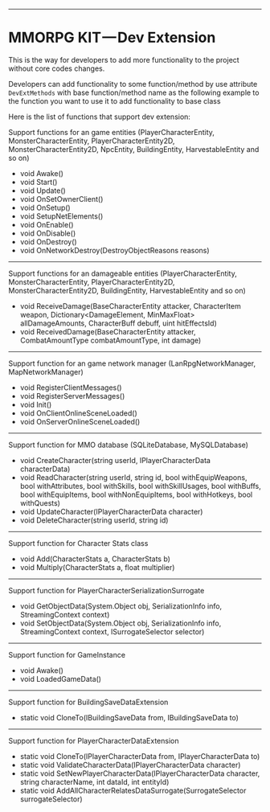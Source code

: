 * * *

MMORPG KIT — Dev Extension
==========================

This is the way for developers to add more functionality to the project without core codes changes.

Developers can add functionality to some function/method by use attribute `DevExtMethods` with base function/method name as the following example to the function you want to use it to add functionality to base class

Here is the list of functions that support dev extension:

Support functions for an game entities (PlayerCharacterEntity, MonsterCharacterEntity, PlayerCharacterEntity2D, MonsterCharacterEntity2D, NpcEntity, BuildingEntity, HarvestableEntity and so on)

*   void Awake()
*   void Start()
*   void Update()
*   void OnSetOwnerClient()
*   void OnSetup()
*   void SetupNetElements()
*   void OnEnable()
*   void OnDisable()
*   void OnDestroy()
*   void OnNetworkDestroy(DestroyObjectReasons reasons)

* * *

Support functions for an damageable entities (PlayerCharacterEntity, MonsterCharacterEntity, PlayerCharacterEntity2D, MonsterCharacterEntity2D, BuildingEntity, HarvestableEntity and so on)

*   void ReceiveDamage(BaseCharacterEntity attacker, CharacterItem weapon, Dictionary<DamageElement, MinMaxFloat> allDamageAmounts, CharacterBuff debuff, uint hitEffectsId)
*   void ReceivedDamage(BaseCharacterEntity attacker, CombatAmountType combatAmountType, int damage)

* * *

Support function for an game network manager (LanRpgNetworkManager, MapNetworkManager)

*   void RegisterClientMessages()
*   void RegisterServerMessages()
*   void Init()
*   void OnClientOnlineSceneLoaded()
*   void OnServerOnlineSceneLoaded()

* * *

Support function for MMO database (SQLiteDatabase, MySQLDatabase)

*   void CreateCharacter(string userId, IPlayerCharacterData characterData)
*   void ReadCharacter(string userId, string id, bool withEquipWeapons, bool withAttributes, bool withSkills, bool withSkillUsages, bool withBuffs, bool withEquipItems, bool withNonEquipItems, bool withHotkeys, bool withQuests)
*   void UpdateCharacter(IPlayerCharacterData character)
*   void DeleteCharacter(string userId, string id)

* * *

Support function for Character Stats class

*   void Add(CharacterStats a, CharacterStats b)
*   void Multiply(CharacterStats a, float multiplier)

* * *

Support function for PlayerCharacterSerializationSurrogate

*   void GetObjectData(System.Object obj, SerializationInfo info, StreamingContext context)
*   void SetObjectData(System.Object obj, SerializationInfo info, StreamingContext context, ISurrogateSelector selector)

* * *

Support function for GameInstance

*   void Awake()
*   void LoadedGameData()

* * *

Support function for BuildingSaveDataExtension

*   static void CloneTo(IBuildingSaveData from, IBuildingSaveData to)

* * *

Support function for PlayerCharacterDataExtension

*   static void CloneTo(IPlayerCharacterData from, IPlayerCharacterData to)
*   static void ValidateCharacterData(IPlayerCharacterData character)
*   static void SetNewPlayerCharacterData(IPlayerCharacterData character, string characterName, int dataId, int entityId)
*   static void AddAllCharacterRelatesDataSurrogate(SurrogateSelector surrogateSelector)